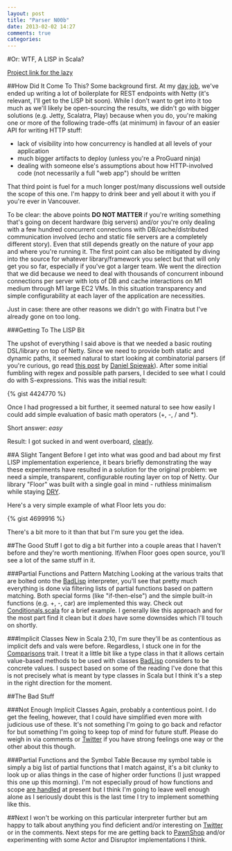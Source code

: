 ```yaml
---
layout: post
title: "Parser N00b"
date: 2013-02-02 14:27
comments: true
categories: 
---
```

#Or: WTF, A LISP in Scala?

[Project link for the lazy](https://github.com/j14159/BadLisp)

##How Did It Come To This?
Some background first.  At my [day job](http://hootsuite.com), we've ended up writing a lot of boilerplate for REST endpoints with Netty (it's relevant, I'll get to the LISP bit soon).  While I don't want to get into it too much as we'll likely be open-sourcing the results, we didn't go with bigger solutions (e.g. Jetty, Scalatra, Play) because when you do, you're making one or more of the following trade-offs (at minimum) in favour of an easier API for writing HTTP stuff:

* lack of visibility into how concurrency is handled at all levels of your application
* much bigger artifacts to deploy (unless you're a ProGuard ninja)
* dealing with someone else's assumptions about how HTTP-involved code (not necessarily a full "web app") should be written

That third point is fuel for a much longer post/many discussions well outside the scope of this one.  I'm happy to drink beer and yell about it with you if you're ever in Vancouver.

To be clear:  the above points **DO NOT MATTER** if you're writing something that's going on decent hardware (big servers) and/or you're only dealing with a few hundred concurrent connections with DB/cache/distributed communication involved (echo and static file servers are a completely different story).  Even that still depends greatly on the nature of your app and where you're running it.  The first point can also be mitigated by diving into the source for whatever library/framework you select but that will only get you so far, especially if you've got a larger team.  We went the direction that we did because we need to deal with thousands of concurrent inbound connections per server with lots of DB and cache interactions on M1 medium through M1 large EC2 VMs. In this situation transparency and simple configurability at each layer of the application are necessities.

Just in case:  there are other reasons we didn't go with Finatra but I've already gone on too long.

###Getting To The LISP Bit

The upshot of everything I said above is that we needed a basic routing DSL/library on top of Netty.  Since we need to provide both static and dynamic paths, it seemed natural to start looking at combinatorial parsers (if you're curious, go read [this post](http://www.codecommit.com/blog/scala/the-magic-behind-parser-combinators) by [Daniel Spiewak](https://twitter.com/djspiewak)).  After some initial fumbling with regex and possible path parsers, I decided to see what I could do with S-expressions.  This was the initial result:

{% gist 4424770 %}

Once I had progressed a bit further, it seemed natural to see how easily I could add simple evaluation of basic math operators (+, -, / and *).

Short answer:  *easy*

Result:  I got sucked in and went overboard, [clearly](https://github.com/j14159/BadLisp).

##A Slight Tangent
Before I get into what was good and bad about my first LISP implementation experience, it bears briefly demonstrating the way these experiments have resulted in a solution for the original problem:  we need a simple, transparent, configurable routing layer on top of Netty.  Our library "Floor" was built with a single goal in mind - ruthless minimalism while staying [DRY](http://en.wikipedia.org/wiki/Don't_repeat_yourself).

Here's a very simple example of what Floor lets you do:

{% gist 4699916 %}

There's a bit more to it than that but I'm sure you get the idea.

##The Good Stuff
I got to dig a bit further into a couple areas that I haven't before and they're worth mentioning.  If/when Floor goes open source, you'll see a lot of the same stuff in it.

###Partial Functions and Pattern Matching
Looking at the various traits that are bolted onto the [BadLisp](https://github.com/j14159/BadLisp) interpreter, you'll see that pretty much everything is done via filtering lists of partial functions based on pattern matching.  Both special forms (like "if-then-else") and the simple built-in functions (e.g. +, -, car) are implemented this way.  Check out [Conditionals.scala](https://github.com/j14159/BadLisp/blob/master/src/main/scala/com/noisycode/Conditionals.scala) for a brief example.  I generally like this approach and for the most part find it clean but it *does* have some downsides which I'll touch on shortly.

###Implicit Classes
New in Scala 2.10, I'm sure they'll be as contentious as implicit defs and vals were before.  Regardless, I stuck one in for the [Comparisons](https://github.com/j14159/BadLisp/blob/master/src/main/scala/com/noisycode/Comparisons.scala) trait.  I treat it a little bit like a type class in that it allows certain value-based methods to be used with classes [BadLisp](https://github.com/j14159/BadLisp) considers to be concrete values.  I suspect based on some of the reading I've done that this is not precisely what is meant by type classes in Scala but I think it's a step in the right direction for the moment.

##The Bad Stuff

###Not Enough Implicit Classes
Again, probably a contentious point.  I do get the feeling, however, that I could have simplified even more with judicious use of these.  It's not something I'm going to go back and refactor for but something I'm going to keep top of mind for future stuff.  Please do weigh in via comments or [Twitter](http://twitter.com/j14159) if you have strong feelings one way or the other about this though.

###Partial Functions and the Symbol Table
Because my symbol table is simply a big list of partial functions that I match against, it's a bit clunky to look up or alias things in the case of higher order functions (I just wrapped this one up this morning).  I'm not especially proud of how functions and scope [are handled](https://github.com/j14159/BadLisp/blob/master/src/main/scala/com/noisycode/Definitions.scala) at present but I think I'm going to leave well enough alone as I seriously doubt this is the last time I try to implement something like this.

##Next
I won't be working on this particular interpreter further but am happy to talk about anything you find deficient and/or interesting on [Twitter](http://twitter.com/j14159) or in the comments.  Next steps for me are getting back to [PawnShop](https://github.com/j14159/PawnShop) and/or experimenting with some Actor and Disruptor implementations I think.

